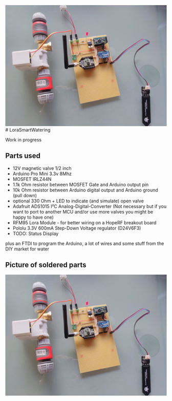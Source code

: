 


![Picture](IMG_20170825_112047.jpg)# LoraSmartWatering

Work in progress

## Parts used
- 12V magnetic valve 1/2 inch
- Arduino Pro Mini 3.3v 8Mhz
- MOSFET IRLZ44N
- 1.1k Ohm resistor between MOSFET Gate and Arduino output pin
- 10k Ohm resistor between Arduino digital output and Arduino ground (pull down)
- optional 330 Ohm + LED to indicate (and simulate) open valve
- Adafruit ADS1015 I²C Analog-Digital-Converter (Not necessary but if you want to port to another MCU and/or use more valves you might be happy to have one)
- RFM95 Lora Module - for better wiring on a HopeRF breakout board 
- Pololu 3.3V 600mA Step-Down Voltage regulator (D24V6F3)
- TODO: Status Display

plus an FTDI to program the Arduino, a lot of wires and some stuff from the DIY market for water

## Picture of soldered parts
![Picture](IMG_20170825_112047.jpg)

